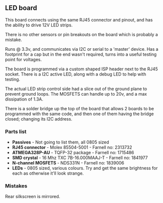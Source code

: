 ## LED board ##

This board connects using the same RJ45 connector and pinout, and has the ability to drive 12V LED strips. 

There is no other sensors or pin breakouts on the board which is probably a mistake.

Runs @ 3.3v, and communicates via I2C or serial to a 'master' device. Has a footprint for a cap but in the end wasn't required, turns into a useful testing point for voltages.

The board is programmed via a custom shaped ISP header next to the RJ45 socket. There is a I2C active LED, along with a debug LED to help with testing.

The actual LED strip control side had a slice out of the ground plane to prevent ground loops. The MOSFETS can handle up to 20v, and a max dissipation of 1.3A.

There is a solder bridge up the top of the board that allows 2 boards to be programmed with the same code, and then one of them having the bridge closed; changing its I2C address.

### Parts list ###

- **Passives** - Not going to list them, all 0805 sized
- **RJ45 connector** - Molex 85504-5001 - Farnell no: 2313732
- **ATMEGA328P-AU** - TQFP-32 package - Farnell no: 1715486
- **SMD crystal** - 16 Mhz TXC 7B-16.000MAAJ-T - Farnell no: 1841977
- **N-channel MOSFETS** - NDS331N - Farnell no: 1839006
- **LEDs** - 0805 sized, various colours. Try and get the same brightness for each as otherwise it'll look strange.

### Mistakes ###

Rear silkscreen is mirrored.